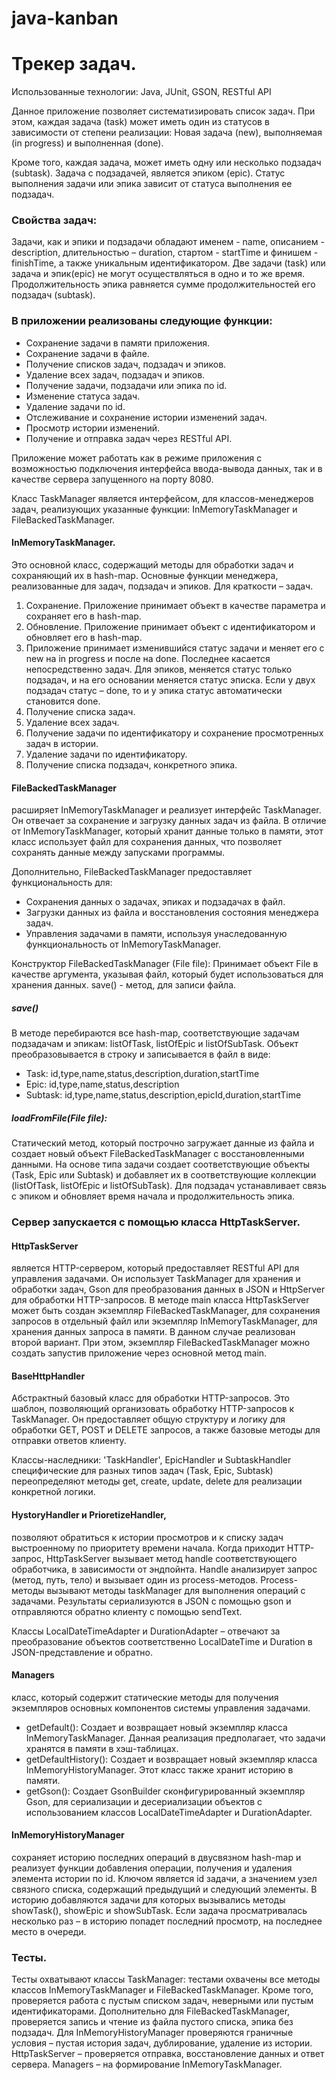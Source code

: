 # java-kanban
# Трекер задач.

Использованные технологии: Java, JUnit, GSON, RESTful API

Данное приложение позволяет систематизировать список задач. При этом, каждая задача (task) может иметь один из статусов в зависимости от степени реализации:
Новая задача (new), выполняемая (in progress) и выполненная (done).

Кроме того, каждая задача, может иметь одну или несколько подзадач (subtask). Задача с подзадачей, является эпиком (epic). Статус выполнения задачи или эпика зависит от статуса выполнения ее подзадач.

### Свойства задач:
Задачи, как и эпики и подзадачи обладают именем - name, описанием - description, длительностью – duration, стартом - startTime и финишем - finishTime, а также уникальным идентификатором. Две задачи (task) или задача и эпик(epic) не могут осуществляться в одно и то же время. Продолжительность эпика равняется сумме продолжительностей его подзадач (subtask).

### В приложении реализованы следующие функции:

- Сохранение задачи в памяти приложения.
- Сохранение задачи в файле.
- Получение списков задач, подзадач и эпиков.
- Удаление всех задач, подзадач и эпиков.
- Получение задачи, подзадачи или эпика по id.
- Изменение статуса задач.
- Удаление задачи по id.
- Отслеживание и сохранение истории изменений задач.
- Просмотр истории изменений.
- Получение и отправка задач через RESTful API.

Приложение может работать как в режиме приложения с возможностью подключения интерфейса ввода-вывода данных, так и в качестве сервера запущенного на порту 8080.

Класс TaskManager является интерфейсом, для классов-менеджеров задач, реализующих указанные функции: InMemoryTaskManager и FileBackedTaskManager.

#### InMemoryTaskManager. 
Это основной класс, содержащий методы для обработки задач и сохраняющий их в hash-map. Основные функции менеджера, реализованные для задач, подзадач и эпиков. Для краткости – задач.

1.	Сохранение. Приложение принимает объект в качестве параметра и сохраняет его в hash-map.
2.	Обновление. Приложение принимает объект с идентификатором и обновляет его в hash-map.
3.	Приложение принимает изменившийся статус задачи и меняет его с new на in progress и после на done. Последнее касается непосредственно задач. Для эпиков, меняется статус только подзадач, и на его основании меняется статус эписка. Если у двух подзадач статус – done, то и у эпика статус автоматически становится done.
4.	Получение списка задач.
5.	Удаление всех задач.
6.	Получение задачи по идентификатору и сохранение просмотренных задач в истории.
7.	Удаление задачи по идентификатору.
8.	Получение списка подзадач, конкретного эпика.

#### FileBackedTaskManager 
расширяет InMemoryTaskManager и реализует интерфейс TaskManager. Он отвечает за сохранение и загрузку данных задач из файла. В отличие от InMemoryTaskManager, который хранит данные только в памяти, этот класс использует файл для сохранения данных, что позволяет сохранять данные между запусками программы.

Дополнительно, FileBackedTaskManager предоставляет функциональность для:

-  Сохранения данных о задачах, эпиках и подзадачах в файл.
-  Загрузки данных из файла и восстановления состояния менеджера задач.
-  Управления задачами в памяти, используя унаследованную функциональность от InMemoryTaskManager.

Конструктор FileBackedTaskManager (File file): Принимает объект File в качестве аргумента, указывая файл, который будет использоваться для хранения данных.
save() - метод, для записи файла. 

##### save() 
В методе перебираются все hash-map, соответствующие задачам подзадачам и эпикам: listOfTask, listOfEpic и listOfSubTask. Объект преобразовывается в строку и записывается в файл в виде:

-  Task: id,type,name,status,description,duration,startTime
- Epic: id,type,name,status,description
-  Subtask: id,type,name,status,description,epicId,duration,startTime

##### loadFromFile(File file):
Статический метод, который построчно загружает данные из файла и создает новый объект FileBackedTaskManager с восстановленными данными. На основе типа задачи создает соответствующие объекты (Task, Epic или Subtask) и добавляет их в соответствующие коллекции (listOfTask, listOfEpic и listOfSubTask). Для подзадач устанавливает связь с эпиком и обновляет время начала и продолжительность эпика.

### Сервер запускается с помощью класса HttpTaskServer.

#### HttpTaskServer 
является HTTP-сервером, который предоставляет RESTful API для управления задачами. Он использует TaskManager для хранения и обработки задач, Gson для преобразования данных в JSON и HttpServer для обработки HTTP-запросов. В методе main класса HttpTaskServer может быть создан экземпляр FileBackedTaskManager, для сохранения запросов в отдельный файл или экземпляр InMemoryTaskManager, для хранения данных запроса в памяти. В данном случае реализован второй вариант. При этом, экземпляр FileBackedTaskManager можно создать запустив приложение через основной метод main.

#### BaseHttpHandler
Абстрактный базовый класс для обработки HTTP-запросов. Это шаблон, позволяющий организовать обработку HTTP-запросов к TaskManager. Он предоставляет общую структуру и логику для обработки GET, POST и DELETE запросов, а также базовые методы для отправки ответов клиенту.

Классы-наследники: 'TaskHandler', EpicHandler и SubtaskHandler специфические для разных типов задач (Task, Epic, Subtask) переопределяют методы get, create, update, delete для реализации конкретной логики.

#### HystoryHandler и PrioretizeHandler, 
позволяют обратиться к истории просмотров и к списку задач выстроенному по приоритету времени начала. Когда приходит HTTP-запрос, HttpTaskServer вызывает метод handle соответствующего обработчика, в зависимости от эндпойнта. Handle анализирует запрос (метод, путь, тело) и вызывает один из process-методов. Process-методы вызывают методы taskManager для выполнения операций с задачами. Результаты сериализуются в JSON с помощью gson и отправляются обратно клиенту с помощью sendText.

Классы LocalDateTimeAdapter и DurationAdapter – отвечают за преобразование объектов соответственно LocalDateTime и Duration в JSON-представление и обратно.

#### Managers
класс, который содержит статические методы для получения экземпляров основных компонентов системы управления задачами.
- getDefault(): Создает и возвращает новый экземпляр класса InMemoryTaskManager. Данная реализация предполагает, что задачи хранятся в памяти в хэш-таблицах.
- getDefaultHistory(): Создает и возвращает новый экземпляр класса InMemoryHistoryManager. Этот класс также хранит историю в памяти.
- getGson(): Создает GsonBuilder сконфигурированный экземпляр Gson, для сериализации и десериализации объектов с использованием классов LocalDateTimeAdapter и DurationAdapter.

#### InMemoryHistoryManager 
сохраняет историю последних операций в двусвязном hash-map и реализует функции добавления операции, получения и удаления элемента истории по id. Ключом является id задачи, а значением узел связного списка, содержащий предыдущий и следующий элементы. В историю добавляются задачи для которых вызывались методы showTask(), showEpic и showSubTask. Если задача просматривалась несколько раз – в историю попадет последний просмотр, на последнее место в очереди.

### Тесты.

Тесты охватывают классы TaskManager: тестами охвачены все методы классов InMemoryTaskManager и FileBackedTaskManager. Кроме того, проверяется работа с пустым списком задач, неверными или пустым идентификаторами. Дополнительно для  FileBackedTaskManager, проверяется запись и чтение из файла пустого списка, эпика без подзадач. Для InMemoryHistoryManager проверяются граничные условия – пустая история задач, дублирование, удаление из истории. HttpTaskServer – проверяется отправка, восстановление данных и ответ сервера. Managers – на формирование InMemoryTaskManager.

